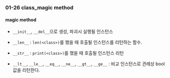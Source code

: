 ### 01-26 class_magic method

#### magic method

- `__init__`, `__del__`으로 생성, 파괴시 실행될 인스턴스
- `__len__` : `len(<class>)`를 했을 때 호출될 인스턴스를 리턴하는 함수.
- `__str__` : `print(<class>)`를 했을 때 호출될  인스턴스 리턴

- `__lt__`, `__le__`, `__eq__`, `__ne__`, `__gt__`, `__ge__` : 비교 인스턴스로 관례상 bool값을 리턴한다.
